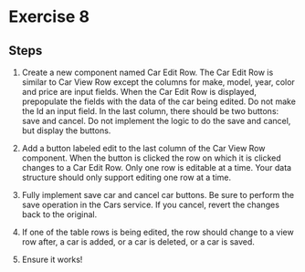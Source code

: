 # Exercise 8

## Steps

1. Create a new component named Car Edit Row. The Car Edit Row is similar to Car View Row except the columns for make, model, year, color and price are input fields. When the Car Edit Row is displayed, prepopulate the fields with the data of the car being edited. Do not make the Id an input field. In the last column, there should be two buttons: save and cancel. Do not implement the logic to do the save and cancel, but display the buttons.

2. Add a button labeled edit to the last column of the Car View Row component. When the button is clicked the row on which it is clicked changes to a Car Edit Row. Only one row is editable at a time. Your data structure should only support editing one row at a time.

3. Fully implement save car and cancel car buttons. Be sure to perform the save operation in the Cars service. If you cancel, revert the changes back to the original.

4. If one of the table rows is being edited, the row should change to a view row after, a car is added, or a car is deleted, or a car is saved.

5. Ensure it works!